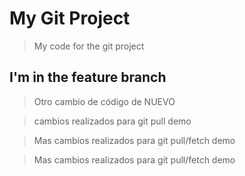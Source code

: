 # My Git Project

> My code for the git project

## I'm in the feature branch

> Otro cambio de código de NUEVO

> cambios realizados para git pull demo

> Mas cambios realizados para git pull/fetch demo

> Mas cambios realizados para git pull/fetch demo